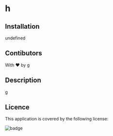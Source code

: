 
  # h

  ## Installation
  undefined

  ## Contibutors
  With ❤️ by g

  ## Description
  g

  ## Licence
  This application is covered by the following license:
  
  ![badge](https://img.shields.io/badge/license-Issues-brightgreen)
<br />
  
